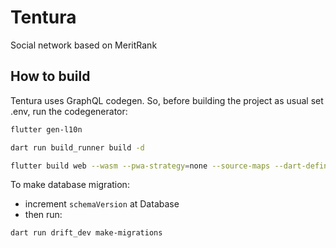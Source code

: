# Tentura

Social network based on MeritRank

## How to build

Tentura uses GraphQL codegen. So, before building the project as usual set .env, run the codegenerator:

```bash
flutter gen-l10n

dart run build_runner build -d

flutter build web --wasm --pwa-strategy=none --source-maps --dart-define-from-file=.env
```

To make database migration:
 - increment `schemaVersion` at Database
 - then run:

```bash
dart run drift_dev make-migrations
```
